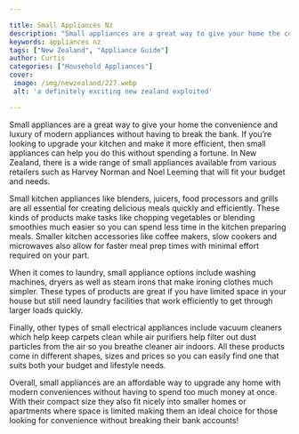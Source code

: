 ```yaml
---

title: Small Appliances Nz
description: "Small appliances are a great way to give your home the convenience and luxury of modern appliances without having to break the ban...find out now"
keywords: appliances nz
tags: ["New Zealand", "Appliance Guide"]
author: Curtis
categories: ["Household Appliances"]
cover: 
 image: /img/newzealand/227.webp
 alt: 'a definitely exciting new zealand exploited'

---
```


Small appliances are a great way to give your home the convenience and luxury of modern appliances without having to break the bank. If you’re looking to upgrade your kitchen and make it more efficient, then small appliances can help you do this without spending a fortune. In New Zealand, there is a wide range of small appliances available from various retailers such as Harvey Norman and Noel Leeming that will fit your budget and needs.

Small kitchen appliances like blenders, juicers, food processors and grills are all essential for creating delicious meals quickly and efficiently. These kinds of products make tasks like chopping vegetables or blending smoothies much easier so you can spend less time in the kitchen preparing meals. Smaller kitchen accessories like coffee makers, slow cookers and microwaves also allow for faster meal prep times with minimal effort required on your part. 

When it comes to laundry, small appliance options include washing machines, dryers as well as steam irons that make ironing clothes much simpler. These types of products are great if you have limited space in your house but still need laundry facilities that work efficiently to get through larger loads quickly. 

Finally, other types of small electrical appliances include vacuum cleaners which help keep carpets clean while air purifiers help filter out dust particles from the air so you breathe cleaner air indoors. All these products come in different shapes, sizes and prices so you can easily find one that suits both your budget and lifestyle needs. 

Overall, small appliances are an affordable way to upgrade any home with modern conveniences without having to spend too much money at once. With their compact size they also fit nicely into smaller homes or apartments where space is limited making them an ideal choice for those looking for convenience without breaking their bank accounts!
